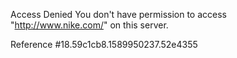 Access Denied You don't have permission to access "http://www.nike.com/" on this server.

Reference #18.59c1cb8.1589950237.52e4355